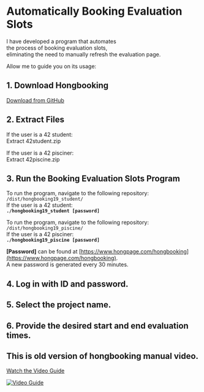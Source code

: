 # Automatically Booking Evaluation Slots  
  
I have developed a program that automates  
the process of booking evaluation slots,  
eliminating the need to manually refresh the evaluation page.  
  
Allow me to guide you on its usage:  

## 1. Download Hongbooking  
  
[Download from GitHub](https://github.com/HONGBAEKIM/hongbooking_public/tree/main)  
  
## 2. Extract Files  
  
If the user is a 42 student:  
&#9;Extract 42student.zip  
  
If the user is a 42 pisciner:  
&#9;Extract 42piscine.zip  
  
## 3. Run the Booking Evaluation Slots Program  
  
To run the program, navigate to the following repository: `/dist/hongbooking19_student/`  
If the user is a 42 student:  
&#9;**`./hongbooking19_student [password]`**  
  
To run the program, navigate to the following repository: `/dist/hongbooking19_piscine/`  
If the user is a 42 pisciner:  
&#9;**`./hongbooking19_piscine [password]`**  
  
**[Password]** can be found at [https://www.hongpage.com/hongbooking](https://www.hongpage.com/hongbooking).  
A new password is generated every 30 minutes.  
  
## 4. Log in with ID and password.  
  
## 5. Select the project name.  
  
## 6. Provide the desired start and end evaluation times.  

## This is old version of hongbooking manual video.  

[Watch the Video Guide](https://youtu.be/MWj3DeJTAtM)  

[![Video Guide](https://img.youtube.com/vi/MWj3DeJTAtM/0.jpg)](https://www.youtube.com/watch?v=MWj3DeJTAtM)  
